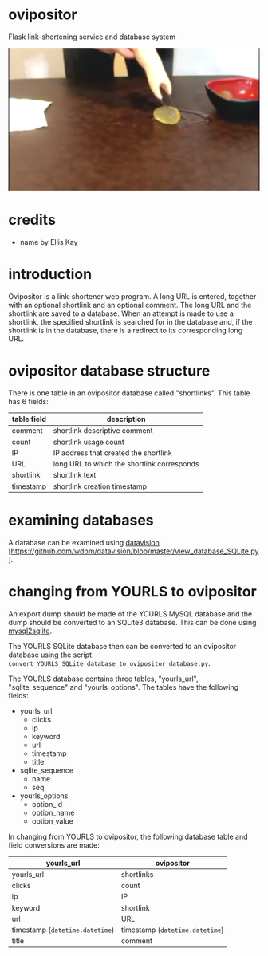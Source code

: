 # ovipositor

Flask link-shortening service and database system

![](ovipositor.png)

# credits

- name by Ellis Kay

# introduction

Ovipositor is a link-shortener web program. A long URL is entered, together with an optional shortlink and an optional comment. The long URL and the shortlink are saved to a database. When an attempt is made to use a shortlink, the specified shortlink is searched for in the database and, if the shortlink is in the database, there is a redirect to its corresponding long URL.

# ovipositor database structure

There is one table in an ovipositor database called "shortlinks". This table has 6 fields:

|**table field**|**description**                            |
|---------------|-------------------------------------------|
|comment        |shortlink descriptive comment              |
|count          |shortlink usage count                      |
|IP             |IP address that created the shortlink      |
|URL            |long URL to which the shortlink corresponds|
|shortlink      |shortlink text                             |
|timestamp      |shortlink creation timestamp               |

# examining databases

A database can be examined using [datavision](https://github.com/wdbm/datavision) [https://github.com/wdbm/datavision/blob/master/view_database_SQLite.py].

# changing from YOURLS to ovipositor

An export dump should be made of the YOURLS MySQL database and the dump should be converted to an SQLite3 database. This can be done using [mysql2sqlite](https://github.com/dumblob/mysql2sqlite).

The YOURLS SQLite database then can be converted to an ovipositor database using the script `convert_YOURLS_SQLite_database_to_ovipositor_database.py`.

The YOURLS database contains three tables, "yourls_url", "sqlite_sequence" and "yourls_options". The tables have the following fields:

- yourls_url
    - clicks
    - ip
    - keyword
    - url
    - timestamp
    - title
- sqlite_sequence
    - name
    - seq
- yourls_options
    - option_id
    - option_name
    - option_value

In changing from YOURLS to ovipositor, the following database table and field conversions are made:

|**yourls_url**                 |**ovipositor**                 |
|-------------------------------|-------------------------------|
|yourls_url                     |shortlinks                     |
|clicks                         |count                          |
|ip                             |IP                             |
|keyword                        |shortlink                      |
|url                            |URL                            |
|timestamp (`datetime.datetime`)|timestamp (`datetime.datetime`)|
|title                          |comment                        |
